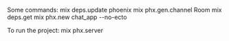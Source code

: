 Some commands:
mix deps.update phoenix
mix phx.gen.channel Room
mix deps.get
mix phx.new chat_app --no-ecto

To run the project:
mix phx.server